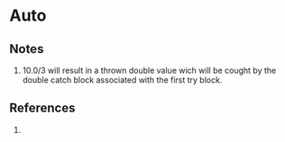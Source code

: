 # Auto

## Notes
1. 10.0/3 will result in a thrown double value wich will be cought by the double catch block associated with the first try block.


## References

1. 

